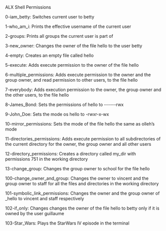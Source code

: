 ALX Shell Permissions

0-iam_betty: Switches current user to betty

1-who_am_i: Prints the effective username of the current user

2-groups: Prints all groups the current user is part of

3-new_owner: Changes the owner of the file hello to the user betty

4-empty: Creates an empty file called hello

5-execute: Adds execute permission to the owner of the file hello

6-multiple_permissions: Adds execute permission to the owner and the group owner, and read permission to other users, to the file hello

7-everybody: Adds execution permission to the owner, the group owner and the other users, to the file hello

8-James_Bond: Sets the permissions of hello to ------rwx

9-John_Doe: Sets the mode os hello to -rwxr-x-wx

10-mirror_permissions: Sets the mode of the file hello the same as olleh’s mode

11-directories_permissions: Adds execute permission to all subdirectories of the current directory for the owner, the group owner and all other users

12-directory_permissions: Creates a directory called my_dir with permissions 751 in the working directory

13-change_group: Changes the group owner to school for the file hello

100-change_owner_and_group: Changes the owner to vincent and the group owner to staff for all the files and directories in the working directory

101-symbolic_link_permissions: Changes the owner and the group owner of _hello to vincent and staff respectively

102-if_only: Changes changes the owner of the file hello to betty only if it is owned by the user guillaume

103-Star_Wars: Plays the StarWars IV episode in the terminal
